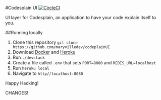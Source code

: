 #Codesplain UI
[![CircleCI](https://circleci.com/gh/maryvilledev/codesplainUI.svg?style=svg)](https://circleci.com/gh/maryvilledev/codesplainUI)

UI layer for Codesplain, an application to have your code explain itself to you.

##Running locally

1. Clone this repository `git clone https://github.com/maryvilledev/codeplainUI`
2. Download [Docker](https://docs.docker.com/engine/installation/) and [Heroku](https://devcenter.heroku.com/articles/heroku-cli)
3. Run `./devstack`
4. Create a file called `.env` that sets `PORT=8080` and `REDIS_URL=localhost`
5. Run `heroku local`
6. Navigate to `http//localhost:8080`

Happy Hacking!

CHANGES!
